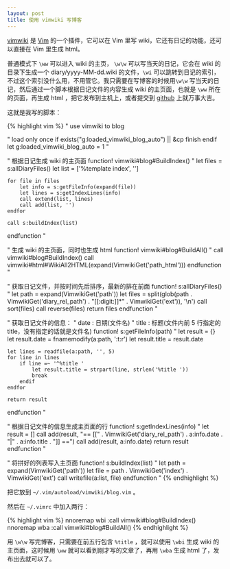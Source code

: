 ```yaml
---
layout: post
title: 使用 vimwiki 写博客
---
```


[vimwiki](http://www.vim.org/scripts/script.php?script_id=2226)  是 [Vim](http://www.vim.org)  的一个插件，它可以在 Vim 里写 wiki，它还有日记的功能，还可以直接在 Vim 里生成 html。

普通模式下 `\ww` 可以进入 wiki 的主页， `\w\w` 可以写当天的日记，它会在 wiki 的目录下生成一个 diary/yyyy-MM-dd.wiki 的文件，`\wi` 可以跳转到日记的索引，不过这个索引没什么用，不用管它。我只需要在写博客的时候用`\w\w` 写当天的日记，然后通过一个脚本根据日记文件的内容生成 wiki 的主页面，也就是 `\ww` 所在的页面，再生成 html ，把它发布到主机上，或者提交到 [github](https://github.com/leiqin/leiqin.github.com)  上就万事大吉。

<!--more-->

这就是我写的脚本：

{% highlight vim %}
" use vimwiki to blog

" load only once 
if exists("g:loaded_vimwiki_blog_auto") || &cp
	finish
endif
let g:loaded_vimwiki_blog_auto = 1
" 

" 根据日记生成 wiki 的主页面
function! vimwiki#blog#BuildIndex() " 
	let files = s:allDiaryFiles()
	let list = ['%template index', '']
	
	for file in files
		let info = s:getFileInfo(expand(file))
		let lines = s:getIndexLines(info)
		call extend(list, lines)
		call add(list, '')
	endfor
	
	call s:buildIndex(list)
endfunction " 

" 生成 wiki 的主页面，同时也生成 html
function! vimwiki#blog#BuildAll() " 
	call vimwiki#blog#BuildIndex()
	call vimwiki#html#WikiAll2HTML(expand(VimwikiGet('path_html')))
endfunction " 


" 获取日记文件，并按时间先后排序，最新的排在前面
function! s:allDiaryFiles() " 
	let path = expand(VimwikiGet('path'))
	let files = split(glob(path . VimwikiGet('diary_rel_path') . "[[:digit:]]*" . VimwikiGet('ext')), '\n')
	call sort(files)
	call reverse(files)
	return files
endfunction " 

" 获取日记文件的信息：
"   date : 日期(文件名) 
"   title : 标题(文件内前 5 行指定的 title，没有指定的话就是文件名)
function! s:getFileInfo(path) " 
	let result = {}
	let result.date = fnamemodify(a:path, ':t:r')
	let result.title = result.date

	let lines = readfile(a:path, '', 5)
	for line in lines
		if line =~ '^%title '
			let result.title = strpart(line, strlen('%title '))
			break
		endif
	endfor

	return result
endfunction " 

" 根据日记文件的信息生成主页面的行
function! s:getIndexLines(info) " 
	let result = []
	call add(result, "== [[" . VimwikiGet('diary_rel_path') . a:info.date . "|" . a:info.title . "]] ==")
	call add(result, a:info.date)
	return result
endfunction " 

" 将拼好的列表写入主页面
function! s:buildIndex(list) " 
	let path = expand(VimwikiGet('path'))
	let file = path . VimwikiGet('index') . VimwikiGet('ext')
	call writefile(a:list, file)
endfunction " {% endhighlight %}

把它放到 `~/.vim/autoload/vimwiki/blog.vim` 。

然后在 `~/.vimrc` 中加入两行：

{% highlight vim %}
nnoremap <Leader>wbi :call vimwiki#blog#BuildIndex()<CR>
nnoremap <Leader>wba :call vimwiki#blog#BuildAll()<CR> 
{% endhighlight %}

用 `\w\w` 写完博客，只需要在前五行包含 `%title` ，就可以使用 `\wbi` 生成 wiki 的主页面，这时候用 `\ww` 就可以看到刚才写的文章了，再用 `\wba` 生成 html 了，发布出去就可以了。
